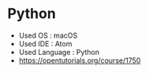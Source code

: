 # Python
- Used OS : macOS
- Used IDE : Atom
- Used Language : Python
- https://opentutorials.org/course/1750

